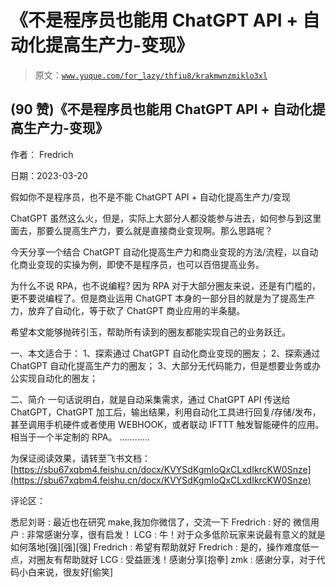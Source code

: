 # 《不是程序员也能用 ChatGPT API + 自动化提高生产力-变现》

> 原文：[`www.yuque.com/for_lazy/thfiu8/krakmwnzmiklo3xl`](https://www.yuque.com/for_lazy/thfiu8/krakmwnzmiklo3xl)



## (90 赞)《不是程序员也能用 ChatGPT API + 自动化提高生产力-变现》 

作者： Fredrich 

日期：2023-03-20 

假如你不是程序员，也不是不能 ChatGPT API + 自动化提高生产力/变现 

ChatGPT 虽然这么火，但是，实际上大部分人都没能参与进去，如何参与到这里面去，那要么提高生产力，要么就是直接商业变现啊。那么思路呢？ 

今天分享一个结合 ChatGPT 自动化提高生产力和商业变现的方法/流程，以自动化商业变现的实操为例，即使不是程序员，也可以百倍提高业务。 

为什么不说 RPA，也不说编程? 因为 RPA 对于大部分圈友来说，还是有门槛的，更不要说编程了。但是商业运用 ChatGPT 本身的一部分目的就是为了提高生产力，放弃了自动化，等于砍了 ChatGPT 商业应用的半条腿。 

希望本文能够抛砖引玉，帮助所有读到的圈友都能实现自己的业务跃迁。 

一、本文适合于： 1、探索通过 ChatGPT 自动化商业变现的圈友； 2、探索通过 ChatGPT 自动化提高生产力的圈友； 3、大部分无代码能力，但是想要业务或办公实现自动化的圈友； 

二、简介 一句话说明白，就是自动采集需求，通过 ChatGPT API 传送给 ChatGPT，ChatGPT 加工后，输出结果，利用自动化工具进行回复/存储/发布，甚至调用手机硬件或者使用 WEBHOOK，或者联动 IFTTT 触发智能硬件的应用。相当于一个半定制的 RPA。 ………… 

为保证阅读效果，请转至飞书文档： [https://sbu67xqbm4.feishu.cn/docx/KVYSdKgmIoQxCLxdIkrcKW0Snze](https://sbu67xqbm4.feishu.cn/docx/KVYSdKgmIoQxCLxdIkrcKW0Snze) 

评论区： 

悉尼刘哥 : 最近也在研究 make,我加你微信了，交流一下 Fredrich : 好的 微信用户 : 非常感谢分享，很有启发！ LCG : 牛！对于众多低阶玩家来说最有意义的就是如何落地[强][强][强] Fredrich : 希望有帮助就好 Fredrich : 是的，操作难度低一点，对圈友有帮助就好 LCG : 受益匪浅！感谢分享[抱拳] zmk : 感谢分享，对于代码小白来说，很友好[偷笑]